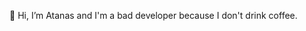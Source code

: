 👋 Hi, I’m Atanas and I'm a bad developer because I don't drink coffee.

<!---
atsekoff/atsekoff is a ✨ special ✨ repository because its `README.md` (this file) appears on your GitHub profile.
You can click the Preview link to take a look at your changes.
--->
